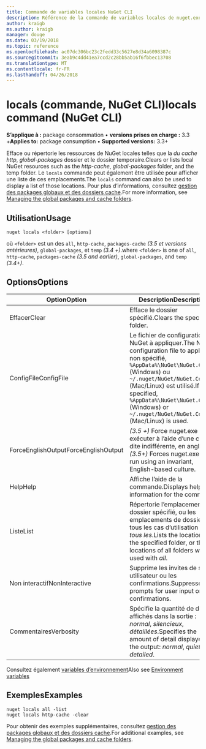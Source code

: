 ```yaml
---
title: Commande de variables locales NuGet CLI
description: Référence de la commande de variables locales de nuget.exe
author: kraigb
ms.author: kraigb
manager: douge
ms.date: 03/19/2018
ms.topic: reference
ms.openlocfilehash: ac07dc306bc23c2fedd33c5627e8d34a6098387c
ms.sourcegitcommit: 3eab9c4dd41ea7ccd2c28bb5ab16f6fbbec13708
ms.translationtype: MT
ms.contentlocale: fr-FR
ms.lasthandoff: 04/26/2018
---
```

# <a name="locals-command-nuget-cli"></a><span data-ttu-id="c717c-103">locals (commande, NuGet CLI)</span><span class="sxs-lookup"><span data-stu-id="c717c-103">locals command (NuGet CLI)</span></span>

<span data-ttu-id="c717c-104">**S’applique à :** package consommation &bullet; **versions prises en charge :** 3.3 +</span><span class="sxs-lookup"><span data-stu-id="c717c-104">**Applies to:** package consumption &bullet; **Supported versions:** 3.3+</span></span>

<span data-ttu-id="c717c-105">Efface ou répertorie les ressources de NuGet locales telles que la *du cache http*, *global-packages* dossier et le dossier temporaire.</span><span class="sxs-lookup"><span data-stu-id="c717c-105">Clears or lists local NuGet resources such as the *http-cache*, *global-packages* folder, and the temp folder.</span></span> <span data-ttu-id="c717c-106">Le `locals` commande peut également être utilisée pour afficher une liste de ces emplacements.</span><span class="sxs-lookup"><span data-stu-id="c717c-106">The `locals` command can also be used to display a list of those locations.</span></span> <span data-ttu-id="c717c-107">Pour plus d’informations, consultez [gestion des packages globaux et des dossiers cache](../consume-packages/managing-the-global-packages-and-cache-folders.md).</span><span class="sxs-lookup"><span data-stu-id="c717c-107">For more information, see [Managing the global packages and cache folders](../consume-packages/managing-the-global-packages-and-cache-folders.md).</span></span>

## <a name="usage"></a><span data-ttu-id="c717c-108">Utilisation</span><span class="sxs-lookup"><span data-stu-id="c717c-108">Usage</span></span>

```cli
nuget locals <folder> [options]
```

<span data-ttu-id="c717c-109">où `<folder>` est un des `all`, `http-cache`, `packages-cache` *(3.5 et versions antérieures)*, `global-packages`, et `temp` *(3.4 +)*.</span><span class="sxs-lookup"><span data-stu-id="c717c-109">where `<folder>` is one of `all`, `http-cache`, `packages-cache` *(3.5 and earlier)*, `global-packages`, and `temp` *(3.4+)*.</span></span>

## <a name="options"></a><span data-ttu-id="c717c-110">Options</span><span class="sxs-lookup"><span data-stu-id="c717c-110">Options</span></span>

| <span data-ttu-id="c717c-111">Option</span><span class="sxs-lookup"><span data-stu-id="c717c-111">Option</span></span> | <span data-ttu-id="c717c-112">Description</span><span class="sxs-lookup"><span data-stu-id="c717c-112">Description</span></span> |
| --- | --- |
| <span data-ttu-id="c717c-113">Effacer</span><span class="sxs-lookup"><span data-stu-id="c717c-113">Clear</span></span> | <span data-ttu-id="c717c-114">Efface le dossier spécifié.</span><span class="sxs-lookup"><span data-stu-id="c717c-114">Clears the specified folder.</span></span> |
| <span data-ttu-id="c717c-115">ConfigFile</span><span class="sxs-lookup"><span data-stu-id="c717c-115">ConfigFile</span></span> | <span data-ttu-id="c717c-116">Le fichier de configuration NuGet à appliquer.</span><span class="sxs-lookup"><span data-stu-id="c717c-116">The NuGet configuration file to apply.</span></span> <span data-ttu-id="c717c-117">Si non spécifié, `%AppData%\NuGet\NuGet.Config` (Windows) ou `~/.nuget/NuGet/NuGet.Config` (Mac/Linux) est utilisé.</span><span class="sxs-lookup"><span data-stu-id="c717c-117">If not specified, `%AppData%\NuGet\NuGet.Config` (Windows) or `~/.nuget/NuGet/NuGet.Config` (Mac/Linux) is used.</span></span>|
| <span data-ttu-id="c717c-118">ForceEnglishOutput</span><span class="sxs-lookup"><span data-stu-id="c717c-118">ForceEnglishOutput</span></span> | <span data-ttu-id="c717c-119">*(3.5 +)*  Force nuget.exe pour exécuter à l’aide d’une culture dite indifférente, en anglais.</span><span class="sxs-lookup"><span data-stu-id="c717c-119">*(3.5+)* Forces nuget.exe to run using an invariant, English-based culture.</span></span> |
| <span data-ttu-id="c717c-120">Help</span><span class="sxs-lookup"><span data-stu-id="c717c-120">Help</span></span> | <span data-ttu-id="c717c-121">Affiche l’aide de la commande.</span><span class="sxs-lookup"><span data-stu-id="c717c-121">Displays help information for the command.</span></span> |
| <span data-ttu-id="c717c-122">Liste</span><span class="sxs-lookup"><span data-stu-id="c717c-122">List</span></span> | <span data-ttu-id="c717c-123">Répertorie l’emplacement du dossier spécifié, ou les emplacements de dossiers de tous les cas d’utilisation avec *tous les*.</span><span class="sxs-lookup"><span data-stu-id="c717c-123">Lists the location of the specified folder, or the locations of all folders when used with *all*.</span></span> |
| <span data-ttu-id="c717c-124">Non interactif</span><span class="sxs-lookup"><span data-stu-id="c717c-124">NonInteractive</span></span> | <span data-ttu-id="c717c-125">Supprime les invites de saisie utilisateur ou les confirmations.</span><span class="sxs-lookup"><span data-stu-id="c717c-125">Suppresses prompts for user input or confirmations.</span></span> |
| <span data-ttu-id="c717c-126">Commentaires</span><span class="sxs-lookup"><span data-stu-id="c717c-126">Verbosity</span></span> | <span data-ttu-id="c717c-127">Spécifie la quantité de détails affichés dans la sortie : *normal*, *silencieux*, *détaillées*.</span><span class="sxs-lookup"><span data-stu-id="c717c-127">Specifies the amount of detail displayed in the output: *normal*, *quiet*, *detailed*.</span></span> |

<span data-ttu-id="c717c-128">Consultez également [variables d’environnement](cli-ref-environment-variables.md)</span><span class="sxs-lookup"><span data-stu-id="c717c-128">Also see [Environment variables](cli-ref-environment-variables.md)</span></span>

## <a name="examples"></a><span data-ttu-id="c717c-129">Exemples</span><span class="sxs-lookup"><span data-stu-id="c717c-129">Examples</span></span>

```cli
nuget locals all -list
nuget locals http-cache -clear
```

<span data-ttu-id="c717c-130">Pour obtenir des exemples supplémentaires, consultez [gestion des packages globaux et des dossiers cache](../consume-packages/managing-the-global-packages-and-cache-folders.md).</span><span class="sxs-lookup"><span data-stu-id="c717c-130">For additional examples, see [Managing the global packages and cache folders](../consume-packages/managing-the-global-packages-and-cache-folders.md).</span></span>

